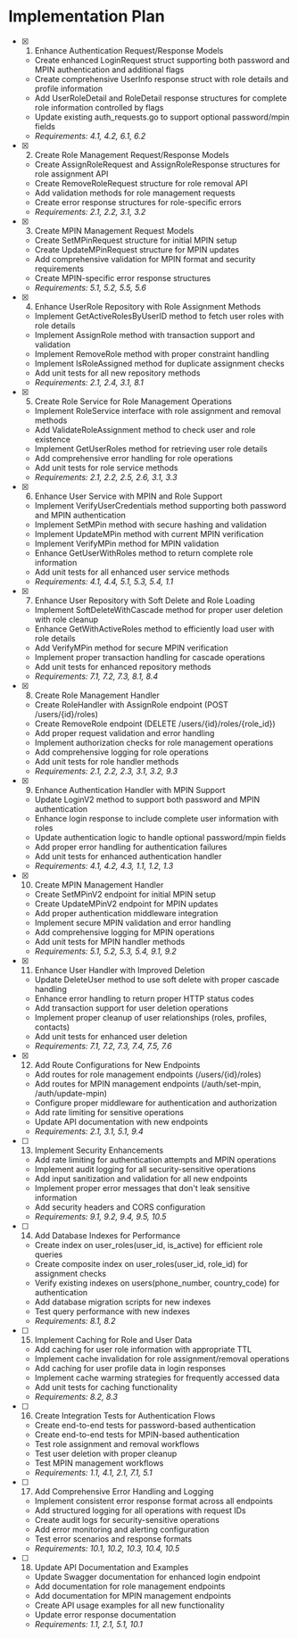 # Implementation Plan

- [x] 1. Enhance Authentication Request/Response Models

  - Create enhanced LoginRequest struct supporting both password and MPIN authentication and additional flags
  - Create comprehensive UserInfo response struct with role details and profile information
  - Add UserRoleDetail and RoleDetail response structures for complete role information controlled by flags
  - Update existing auth_requests.go to support optional password/mpin fields
  - _Requirements: 4.1, 4.2, 6.1, 6.2_

- [x] 2. Create Role Management Request/Response Models

  - Create AssignRoleRequest and AssignRoleResponse structures for role assignment API
  - Create RemoveRoleRequest structure for role removal API
  - Add validation methods for role management requests
  - Create error response structures for role-specific errors
  - _Requirements: 2.1, 2.2, 3.1, 3.2_

- [x] 3. Create MPIN Management Request Models

  - Create SetMPinRequest structure for initial MPIN setup
  - Create UpdateMPinRequest structure for MPIN updates
  - Add comprehensive validation for MPIN format and security requirements
  - Create MPIN-specific error response structures
  - _Requirements: 5.1, 5.2, 5.5, 5.6_

- [x] 4. Enhance UserRole Repository with Role Assignment Methods

  - Implement GetActiveRolesByUserID method to fetch user roles with role details
  - Implement AssignRole method with transaction support and validation
  - Implement RemoveRole method with proper constraint handling
  - Implement IsRoleAssigned method for duplicate assignment checks
  - Add unit tests for all new repository methods
  - _Requirements: 2.1, 2.4, 3.1, 8.1_

- [x] 5. Create Role Service for Role Management Operations

  - Implement RoleService interface with role assignment and removal methods
  - Add ValidateRoleAssignment method to check user and role existence
  - Implement GetUserRoles method for retrieving user role details
  - Add comprehensive error handling for role operations
  - Add unit tests for role service methods
  - _Requirements: 2.1, 2.2, 2.5, 2.6, 3.1, 3.3_

- [x] 6. Enhance User Service with MPIN and Role Support

  - Implement VerifyUserCredentials method supporting both password and MPIN authentication
  - Implement SetMPin method with secure hashing and validation
  - Implement UpdateMPin method with current MPIN verification
  - Implement VerifyMPin method for MPIN validation
  - Enhance GetUserWithRoles method to return complete role information
  - Add unit tests for all enhanced user service methods
  - _Requirements: 4.1, 4.4, 5.1, 5.3, 5.4, 1.1_

- [x] 7. Enhance User Repository with Soft Delete and Role Loading

  - Implement SoftDeleteWithCascade method for proper user deletion with role cleanup
  - Enhance GetWithActiveRoles method to efficiently load user with role details
  - Add VerifyMPin method for secure MPIN verification
  - Implement proper transaction handling for cascade operations
  - Add unit tests for enhanced repository methods
  - _Requirements: 7.1, 7.2, 7.3, 8.1, 8.4_

- [x] 8. Create Role Management Handler

  - Create RoleHandler with AssignRole endpoint (POST /users/{id}/roles)
  - Create RemoveRole endpoint (DELETE /users/{id}/roles/{role_id})
  - Add proper request validation and error handling
  - Implement authorization checks for role management operations
  - Add comprehensive logging for role operations
  - Add unit tests for role handler methods
  - _Requirements: 2.1, 2.2, 2.3, 3.1, 3.2, 9.3_

- [x] 9. Enhance Authentication Handler with MPIN Support

  - Update LoginV2 method to support both password and MPIN authentication
  - Enhance login response to include complete user information with roles
  - Update authentication logic to handle optional password/mpin fields
  - Add proper error handling for authentication failures
  - Add unit tests for enhanced authentication handler
  - _Requirements: 4.1, 4.2, 4.3, 1.1, 1.2, 1.3_

- [x] 10. Create MPIN Management Handler

  - Create SetMPinV2 endpoint for initial MPIN setup
  - Create UpdateMPinV2 endpoint for MPIN updates
  - Add proper authentication middleware integration
  - Implement secure MPIN validation and error handling
  - Add comprehensive logging for MPIN operations
  - Add unit tests for MPIN handler methods
  - _Requirements: 5.1, 5.2, 5.3, 5.4, 9.1, 9.2_

- [x] 11. Enhance User Handler with Improved Deletion

  - Update DeleteUser method to use soft delete with proper cascade handling
  - Enhance error handling to return proper HTTP status codes
  - Add transaction support for user deletion operations
  - Implement proper cleanup of user relationships (roles, profiles, contacts)
  - Add unit tests for enhanced user deletion
  - _Requirements: 7.1, 7.2, 7.3, 7.4, 7.5, 7.6_

- [x] 12. Add Route Configurations for New Endpoints

  - Add routes for role management endpoints (/users/{id}/roles)
  - Add routes for MPIN management endpoints (/auth/set-mpin, /auth/update-mpin)
  - Configure proper middleware for authentication and authorization
  - Add rate limiting for sensitive operations
  - Update API documentation with new endpoints
  - _Requirements: 2.1, 3.1, 5.1, 9.4_

- [ ] 13. Implement Security Enhancements

  - Add rate limiting for authentication attempts and MPIN operations
  - Implement audit logging for all security-sensitive operations
  - Add input sanitization and validation for all new endpoints
  - Implement proper error messages that don't leak sensitive information
  - Add security headers and CORS configuration
  - _Requirements: 9.1, 9.2, 9.4, 9.5, 10.5_

- [ ] 14. Add Database Indexes for Performance

  - Create index on user_roles(user_id, is_active) for efficient role queries
  - Create composite index on user_roles(user_id, role_id) for assignment checks
  - Verify existing indexes on users(phone_number, country_code) for authentication
  - Add database migration scripts for new indexes
  - Test query performance with new indexes
  - _Requirements: 8.1, 8.2_

- [ ] 15. Implement Caching for Role and User Data

  - Add caching for user role information with appropriate TTL
  - Implement cache invalidation for role assignment/removal operations
  - Add caching for user profile data in login responses
  - Implement cache warming strategies for frequently accessed data
  - Add unit tests for caching functionality
  - _Requirements: 8.2, 8.3_

- [ ] 16. Create Integration Tests for Authentication Flows

  - Create end-to-end tests for password-based authentication
  - Create end-to-end tests for MPIN-based authentication
  - Test role assignment and removal workflows
  - Test user deletion with proper cleanup
  - Test MPIN management workflows
  - _Requirements: 1.1, 4.1, 2.1, 7.1, 5.1_

- [ ] 17. Add Comprehensive Error Handling and Logging

  - Implement consistent error response format across all endpoints
  - Add structured logging for all operations with request IDs
  - Create audit logs for security-sensitive operations
  - Add error monitoring and alerting configuration
  - Test error scenarios and response formats
  - _Requirements: 10.1, 10.2, 10.3, 10.4, 10.5_

- [ ] 18. Update API Documentation and Examples
  - Update Swagger documentation for enhanced login endpoint
  - Add documentation for role management endpoints
  - Add documentation for MPIN management endpoints
  - Create API usage examples for all new functionality
  - Update error response documentation
  - _Requirements: 1.1, 2.1, 5.1, 10.1_
